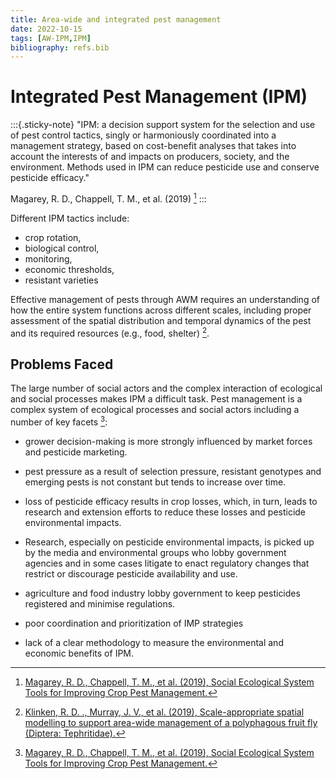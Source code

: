 ```yaml
---
title: Area-wide and integrated pest management
date: 2022-10-15
tags: [AW-IPM,IPM]
bibliography: refs.bib
---
```


# Integrated Pest Management (IPM)

:::{.sticky-note}
"IPM: a decision support system for the selection and use of pest control tactics, singly or harmoniously coordinated into a management strategy, based on cost-benefit analyses that takes into account the interests of and impacts on producers, society, and the environment. Methods used in IPM can reduce pesticide use and conserve pesticide efficacy."

Magarey, R. D., Chappell, T. M., et al. (2019) [^magarey2019social]
:::

Different IPM tactics include:

- crop rotation,
- biological control,
- monitoring,
- economic thresholds,
- resistant varieties


Effective management of pests through AWM requires an understanding of how the entire system functions across different scales, including proper assessment of the spatial distribution and temporal dynamics of the pest and its required resources (e.g., food, shelter) [^vanklinken2019scale].

## Problems Faced
The large number of social actors and the complex interaction of ecological and social processes makes IPM a difficult task. Pest management is a complex system of ecological processes and social actors including a number of key facets [^magarey2019social]:

- grower decision-making is more strongly influenced by market forces and pesticide marketing.
- pest pressure as a result of selection pressure, resistant genotypes and emerging pests is not constant but tends to increase over time.
- loss of pesticide efficacy results in crop losses, which, in turn, leads to research and extension efforts to reduce these losses and pesticide environmental impacts.
- Research, especially on pesticide environmental impacts, is picked up by the media and environmental groups who lobby government agencies and in some cases litigate to enact regulatory changes that restrict or discourage pesticide availability and use.
- agriculture and food industry lobby government to keep pesticides registered and minimise regulations.

- poor coordination and prioritization of IMP strategies

- lack of a clear methodology to measure the environmental and economic benefits of IPM.


[^magarey2019social]: [Magarey, R. D., Chappell, T. M., et al. (2019), Social Ecological System Tools for Improving Crop Pest Management.](https://doi.org/10.1093/JIPM/PMZ004)
[^vanklinken2019scale]: [Klinken, R. D. ., Murray, J. V., et al. (2019), Scale-appropriate spatial modelling to support area-wide management of a polyphagous fruit fly (Diptera: Tephritidae).](https://doi.org/10.1111/AAB.12548)
